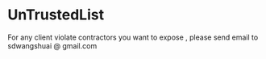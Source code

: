 # UnTrustedList

For any client violate contractors you want to expose , please send email to sdwangshuai @ gmail.com

